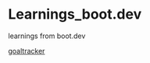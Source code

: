 # Learnings_boot.dev
 learnings from boot.dev

[goaltracker](https://docs.google.com/spreadsheets/d/e/2PACX-1vQxnVk7juJCwyqcDpaGG1zOVsNUTH7hZiajP6rTQ3aL275ZoAQmR8ZKn9TMG14C4PcbJ-DxCJbz5RIU/pubhtml?gid=1090526237&single=true)
